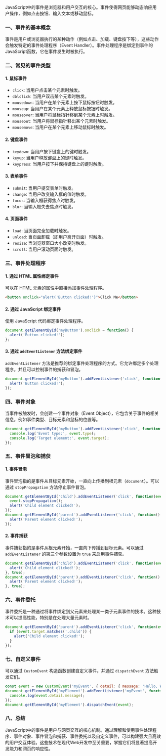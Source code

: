 JavaScript中的事件是浏览器和用户交互的核心。事件使得网页能够动态响应用户操作，例如点击按钮、输入文本或移动鼠标。

### 一、事件的基本概念

事件是用户或浏览器执行的某种动作（例如点击、加载、键盘按下等），这些动作会触发特定的事件处理程序（Event Handler）。事件处理程序是绑定到事件的JavaScript函数，它在事件发生时被执行。

### 二、常见的事件类型

#### 1. 鼠标事件

- `click`: 当用户点击某个元素时触发。
- `dblclick`: 当用户双击某个元素时触发。
- `mousedown`: 当用户在某个元素上按下鼠标按钮时触发。
- `mouseup`: 当用户在某个元素上释放鼠标按钮时触发。
- `mouseover`: 当用户将鼠标指针移到某个元素上时触发。
- `mouseout`: 当用户将鼠标指针移出某个元素时触发。
- `mousemove`: 当用户在某个元素上移动鼠标时触发。

#### 2. 键盘事件

- `keydown`: 当用户按下键盘上的键时触发。
- `keyup`: 当用户释放键盘上的键时触发。
- `keypress`: 当用户按下并保持键盘上的键时触发。

#### 3. 表单事件

- `submit`: 当用户提交表单时触发。
- `change`: 当用户改变输入框的值时触发。
- `focus`: 当输入框获得焦点时触发。
- `blur`: 当输入框失去焦点时触发。

#### 4. 页面事件

- `load`: 当页面完全加载时触发。
- `unload`: 当页面卸载（即用户离开页面）时触发。
- `resize`: 当浏览器窗口大小改变时触发。
- `scroll`: 当用户滚动页面时触发。

### 三、事件处理程序

#### 1. 通过 HTML 属性绑定事件

可以在 HTML 元素的属性中直接添加事件处理程序。

```html
<button onclick="alert('Button clicked!')">Click Me</button>
```

#### 2. 通过 JavaScript 绑定事件

使用 JavaScript 代码绑定事件处理程序。

```javascript
document.getElementById('myButton').onclick = function() {
  alert('Button clicked!');
};
```

#### 3. 通过 `addEventListener` 方法绑定事件

`addEventListener` 方法是推荐的绑定事件处理程序的方式。它允许绑定多个处理程序，并且可以控制事件的捕获和冒泡。

```javascript
document.getElementById('myButton').addEventListener('click', function() {
  alert('Button clicked!');
});
```

### 四、事件对象

当事件被触发时，会创建一个事件对象（Event Object），它包含关于事件的相关信息，例如事件类型、目标元素和鼠标的位置等。

```javascript
document.getElementById('myButton').addEventListener('click', function(event) {
  console.log('Event type:', event.type);
  console.log('Target element:', event.target);
});
```

### 五、事件冒泡和捕获

#### 1. 事件冒泡

事件冒泡指的是事件从目标元素开始，一直向上传播到根元素（`document`）。可以通过 `stopPropagation` 方法停止事件冒泡。

```javascript
document.getElementById('child').addEventListener('click', function(event) {
  event.stopPropagation();
  alert('Child element clicked!');
});
document.getElementById('parent').addEventListener('click', function() {
  alert('Parent element clicked!');
});
```

#### 2. 事件捕获

事件捕获指的是事件从根元素开始，一直向下传播到目标元素。可以通过 `addEventListener` 的第三个参数设置为 `true` 来启用事件捕获。

```javascript
document.getElementById('child').addEventListener('click', function(event) {
  alert('Child element clicked!');
}, true);
document.getElementById('parent').addEventListener('click', function() {
  alert('Parent element clicked!');
}, true);
```

### 六、事件委托

事件委托是一种通过将事件绑定到父元素来处理某一类子元素事件的技术。这种技术可以提高性能，特别是在处理大量元素时。

```javascript
document.getElementById('parent').addEventListener('click', function(event) {
  if (event.target.matches('.child')) {
    alert('Child element clicked!');
  }
});
```

### 七、自定义事件

可以通过 `CustomEvent` 构造函数创建自定义事件，并通过 `dispatchEvent` 方法触发它们。

```javascript
const event = new CustomEvent('myEvent', { detail: { message: 'Hello, World!' } });
document.getElementById('myElement').addEventListener('myEvent', function(event) {
  console.log(event.detail.message);
});
document.getElementById('myElement').dispatchEvent(event);
```

### 八、总结

JavaScript中的事件是用户与网页交互的核心机制。通过理解和使用事件处理程序、事件对象、事件冒泡和捕获、事件委托以及自定义事件，可以构建强大且高效的用户交互体验。这些技术在现代Web开发中至关重要，掌握它们将显著提高开发能力和网页的响应性。